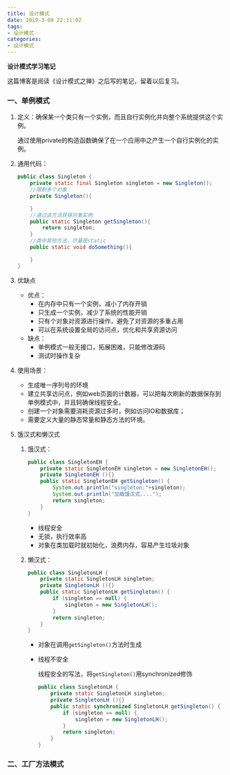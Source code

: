 ```yaml
---
title: 设计模式
date: 2019-3-08 22:11:02
tags:
- 设计模式
categories:
- 设计模式
---
```


**设计模式学习笔记**

<!--more-->

这篇博客是阅读《设计模式之禅》之后写的笔记，留着以后复习。

### 一、单例模式

1. 定义：确保某一个类只有一个实例，而且自行实例化并向整个系统提供这个实例。

   通过使用private的构造函数确保了在一个应用中之产生一个自行实例化的实例。

2. 通用代码：

   ```java
   public class Singleton {
       private static final Singleton singleton = new Singleton();
       //限制多个对象
       private Singleton(){
   
       }
       //通过该方法获得对象实例
       public static Singleton getSingleton(){
           return singleton;
       }
       //类中其他方法，尽量是static
       public static void doSomething(){
   
       }
   }
   ```

3. 优缺点

   - 优点：
     - 在内存中只有一个实例，减小了内存开销
     - 只生成一个实例，减少了系统的性能开销
     - 只有个对象对资源进行操作，避免了对资源的多重占用
     - 可以在系统设置全局的访问点，优化和共享资源访问
   - 缺点：
     - 单例模式一般无接口，拓展困难，只能修改源码
     - 测试时操作复杂

4. 使用场景：

   - 生成唯一序列号的环境
   - 建立共享访问点，例如web页面的计数器，可以把每次刷新的数据保存到单例模式中，并且轲确保线程安全。
   - 创建一个对象需要消耗资源过多时，例如访问IO和数据库；
   - 需要定义大量的静态常量和静态方法的环境。

5. 饿汉式和懒汉式

   1. 饿汉式：

      ```java
      public class SingletonEH {
          private static SingletonEH singleton = new SingletonEH();
          private SingletonEH (){}
          public static SingletonEH getSingleton() {
              System.out.println("singleton:"+singleton);
              System.out.println("加载饿汉式....");
              return singleton;
          }
      }
      ```

      - 线程安全
      - 无锁，执行效率高
      - 对象在类加载时就初始化，浪费内存，容易产生垃圾对象

   2. 懒汉式：

      ```java
      public class SingletonLH {
          private static SingletonLH singleton;
          private SingletonLH (){}
          public static SingletonLH getSingleton() {
              if (singleton == null) {
                  singleton = new SingletonLH();
              }
              return singleton;
          }
      }
      ```

      - 对象在调用`getSingleton()`方法时生成

      - 线程不安全

        线程安全的写法，将`getSingleton()`用synchronized修饰

        ```java
        public class SingletonLH {
            private static SingletonLH singleton;
            private SingletonLH (){}
            public static synchronized SingletonLH getSingleton() {
                if (singleton == null) {
                    singleton = new SingletonLH();
                }
                return singleton;
            }
        }
        ```

### 二、工厂方法模式